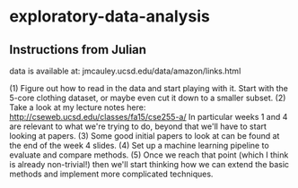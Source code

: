 # exploratory-data-analysis

## Instructions from Julian

data is available at: jmcauley.ucsd.edu/data/amazon/links.html

(1) Figure out how to read in the data and start playing with it. Start with the 5-core clothing dataset, or maybe even cut it down to a smaller subset.
(2) Take a look at my lecture notes here: http://cseweb.ucsd.edu/classes/fa15/cse255-a/
In particular weeks 1 and 4 are relevant to what we're trying to do, beyond that we'll have to start looking at papers.
(3) Some good initial papers to look at can be found at the end of the week 4 slides.
(4) Set up a machine learning pipeline to evaluate and compare methods.
(5) Once we reach that point (which I think is already non-trivial!) then we'll start thinking how we can extend the basic methods and implement more complicated techniques.
